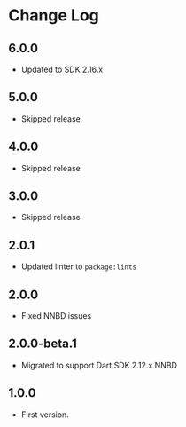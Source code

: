 # Change Log

## 6.0.0

* Updated to SDK 2.16.x

## 5.0.0

* Skipped release

## 4.0.0

* Skipped release

## 3.0.0

* Skipped release

## 2.0.1

* Updated linter to `package:lints`

## 2.0.0

* Fixed NNBD issues

## 2.0.0-beta.1

* Migrated to support Dart SDK 2.12.x NNBD

## 1.0.0

* First version.
